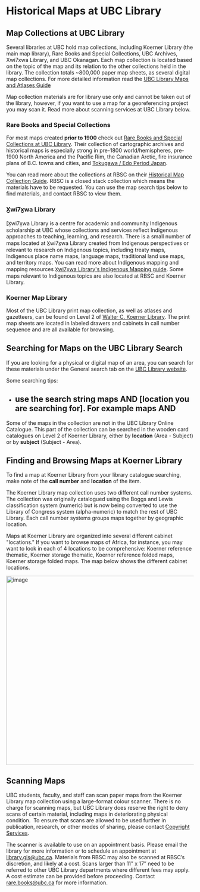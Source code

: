 # Historical Maps at UBC Library

## Map Collections at UBC Library

Several libraries at UBC hold map collections, including Koerner Library (the main map library), Rare Books and Special Collections, UBC Archives, Xwi7xwa Library, and UBC Okanagan. Each map collection is located based on the topic of the map and its relation to the other collections held in the library. The collection totals ~800,000 paper map sheets, as several digital map collections. For more detailed information read the [UBC Library Maps and Atlases Guide ](https://guides.library.ubc.ca/maps-atlases)

Map collection materials are for library use only and cannot be taken out of the library, however, if you want to use a map for a georeferencing project you may scan it. Read more about scanning services at UBC Library below.

### Rare Books and Special Collections
For most maps created **prior to 1900** check out [Rare Books and Special Collections at UBC Library](https://rbsc.library.ubc.ca/). Their collection of cartographic archives and historical maps is especially strong in pre-1800 world/hemispheres, pre-1900 North America and the Pacific Rim, the Canadian Arctic, fire insurance plans of B.C. towns and cities, and [Tokugawa / Edo Period Japan](https://open.library.ubc.ca/collections/tokugawa).

You can read more about the collections at RBSC on their [Historical Map Collection Guide](https://guides.library.ubc.ca/historicalmaps). RBSC is a closed stack collection which means the materials have to be requested. You can use the map search tips below to find materials, and contact RBSC to view them.

### X̱wi7x̱wa Library
[X̱wi7x̱wa Library[](https://xwi7xwa.library.ubc.ca/) is a centre for academic and community Indigenous scholarship at UBC whose collections and services reflect Indigenous approaches to teaching, learning, and research. There is a small number of maps located at X̱wi7x̱wa Library created from Indigenous perspectives or relevant to research on Indigenous topics, including treaty maps, Indigenous place name maps, language maps, traditional land use maps, and territory maps. You can read more about Indigenous mapping and mapping resources [X̱wi7x̱wa Library's Indigenous Mapping guide](https://guides.library.ubc.ca/indigenousmaps). Some maps relevant to Indigenous topics are also located at RBSC and Koerner Library.

### Koerner Map Library
Most of the UBC Library print map collection, as well as atlases and gazetteers, can be found on Level 2 of [Walter C. Koerner Library](https://koerner.library.ubc.ca/). The print map sheets are located in labeled drawers and cabinets in call number sequence and are all available for browsing.

## Searching for Maps on the UBC Library Search
If you are looking for a physical or digital map of an area, you can search for these materials under the General search tab on the [UBC Library website](https://www.library.ubc.ca/).

Some searching tips:
- use the search string maps AND [location you are searching for]. For example maps AND
  - 

Some of the maps in the collection are not in the UBC Library Online Catalogue. This part of the collection can be searched in the wooden card catalogues on Level 2 of Koerner Library, either by **location** (Area - Subject) or by **subject** (Subject - Area).

## Finding and Browsing Maps at Koerner Library

To find a map at Koerner Library from your library catalogue searching, make note of the **call number** and **location** of the item.

The Koerner Library map collection uses two different call number systems. The collection was originally catalogued using the Boggs and Lewis classification system (numeric) but is now being converted to use the Library of Congress system (alpha-numeric) to match the rest of UBC Library. Each call number systems groups maps together by geographic location.

Maps at Koerner Library are organized into several different cabinet "locations." If you want to browse maps of Africa, for instance, you may want to look in each of 4 locations to be comprehensive: Koerner reference thematic, Koerner storage thematic, Koerner reference folded maps, Koerner storage folded maps. The map below shows the different cabinet locations.

<img width="508" alt="image" src="https://github.com/alexalisauskas/hello-world/assets/140117758/06aca501-3d09-4413-8e97-060b996cca86">

## Scanning Maps

UBC students, faculty, and staff can scan paper maps from the Koerner Library map collection using a large-format colour scanner. There is no charge for scanning maps, but UBC Library does reserve the right to deny scans of certain material, including maps in deteriorating physical condition. 
To ensure that scans are allowed to be used further in publication, research, or other modes of sharing, please contact [Copyright Services](https://copyright.ubc.ca/).

The scanner is available to use on an appointment basis. Please email the library for more information or to schedule an appointment at <library.gis@ubc.ca>.
Materials from RBSC may also be scanned at RBSC’s discretion, and likely at a cost. Scans larger than 11″ x 17″ need to be referred to other UBC Library departments where different fees may apply. A cost estimate can be provided before proceeding. Contact <rare.books@ubc.ca> for more information.




